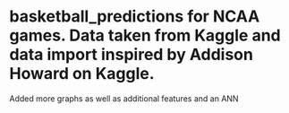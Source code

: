 # basketball_predictions for NCAA games. Data taken from Kaggle and data import inspired by Addison Howard on Kaggle.

Added more graphs as well as additional features and an ANN
